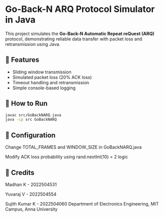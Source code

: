 # Go-Back-N ARQ Protocol Simulator in Java

This project simulates the **Go-Back-N Automatic Repeat reQuest (ARQ)** protocol, demonstrating reliable data transfer with packet loss and retransmission using Java.

## 🔧 Features
- Sliding window transmission
- Simulated packet loss (20% ACK loss)
- Timeout handling and retransmission
- Simple console-based logging

## 🚀 How to Run

```bash
javac src/GoBackNARQ.java
java -cp src GoBackNARQ
```

## 🔢 Configuration
Change TOTAL_FRAMES and WINDOW_SIZE in GoBackNARQ.java

Modify ACK loss probability using rand.nextInt(10) < 2 logic

## 📌 Credits
Madhan K - 2022504531

Yuvaraj V - 2022504554

Sujith Kumar K - 2022504060
Department of Electronics Engineering, MIT Campus, Anna University

